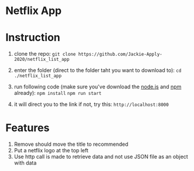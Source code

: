 # Netflix App

# Instruction
  1. clone the repo:
  ```git clone https://github.com/Jackie-Apply-2020/netflix_list_app```
  
  2. enter the folder (direct to the folder taht you want to download to):
  ```cd ./netflix_list_app```
  
  3. run following code (make sure you've download the [node.js](https://nodejs.org/en/download/) and [npm](https://www.npmjs.com/get-npm) already):
  ``` npm install ```
  ``` npm run start ```
  
  4. it will direct you to the link if not, try this:
  ``` http://localhost:8000 ```

# Features

  1. Remove should move the title to recommended
  2. Put a netflix logo at the top left
  3. Use http call is made to retrieve data and not use JSON file as an object with data
